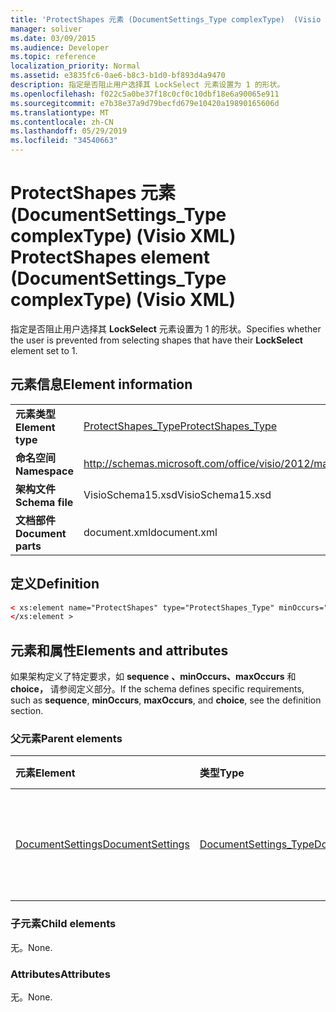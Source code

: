 ```yaml
---
title: 'ProtectShapes 元素 (DocumentSettings_Type complexType)  (Visio XML) '
manager: soliver
ms.date: 03/09/2015
ms.audience: Developer
ms.topic: reference
localization_priority: Normal
ms.assetid: e3835fc6-0ae6-b8c3-b1d0-bf893d4a9470
description: 指定是否阻止用户选择其 LockSelect 元素设置为 1 的形状。
ms.openlocfilehash: f022c5a0be37f18c0cf0c10dbf18e6a90065e911
ms.sourcegitcommit: e7b38e37a9d79becfd679e10420a19890165606d
ms.translationtype: MT
ms.contentlocale: zh-CN
ms.lasthandoff: 05/29/2019
ms.locfileid: "34540663"
---
```

# <a name="protectshapes-element-documentsettings_type-complextype-visio-xml"></a><span data-ttu-id="d54ae-103">ProtectShapes 元素 (DocumentSettings_Type complexType)  (Visio XML) </span><span class="sxs-lookup"><span data-stu-id="d54ae-103">ProtectShapes element (DocumentSettings_Type complexType) (Visio XML)</span></span>

<span data-ttu-id="d54ae-104">指定是否阻止用户选择其 **LockSelect** 元素设置为 1 的形状。</span><span class="sxs-lookup"><span data-stu-id="d54ae-104">Specifies whether the user is prevented from selecting shapes that have their **LockSelect** element set to 1.</span></span> 
  
## <a name="element-information"></a><span data-ttu-id="d54ae-105">元素信息</span><span class="sxs-lookup"><span data-stu-id="d54ae-105">Element information</span></span>

|||
|:-----|:-----|
|<span data-ttu-id="d54ae-106">**元素类型**</span><span class="sxs-lookup"><span data-stu-id="d54ae-106">**Element type**</span></span> <br/> |[<span data-ttu-id="d54ae-107">ProtectShapes_Type</span><span class="sxs-lookup"><span data-stu-id="d54ae-107">ProtectShapes_Type</span></span>](protectshapes_type-complextypevisio-xml.md) <br/> |
|<span data-ttu-id="d54ae-108">**命名空间**</span><span class="sxs-lookup"><span data-stu-id="d54ae-108">**Namespace**</span></span> <br/> |http://schemas.microsoft.com/office/visio/2012/main  <br/> |
|<span data-ttu-id="d54ae-109">**架构文件**</span><span class="sxs-lookup"><span data-stu-id="d54ae-109">**Schema file**</span></span> <br/> |<span data-ttu-id="d54ae-110">VisioSchema15.xsd</span><span class="sxs-lookup"><span data-stu-id="d54ae-110">VisioSchema15.xsd</span></span>  <br/> |
|<span data-ttu-id="d54ae-111">**文档部件**</span><span class="sxs-lookup"><span data-stu-id="d54ae-111">**Document parts**</span></span> <br/> |<span data-ttu-id="d54ae-112">document.xml</span><span class="sxs-lookup"><span data-stu-id="d54ae-112">document.xml</span></span>  <br/> |
   
## <a name="definition"></a><span data-ttu-id="d54ae-113">定义</span><span class="sxs-lookup"><span data-stu-id="d54ae-113">Definition</span></span>

```XML
< xs:element name="ProtectShapes" type="ProtectShapes_Type" minOccurs="0" maxOccurs="1" >
</xs:element >
```

## <a name="elements-and-attributes"></a><span data-ttu-id="d54ae-114">元素和属性</span><span class="sxs-lookup"><span data-stu-id="d54ae-114">Elements and attributes</span></span>

<span data-ttu-id="d54ae-115">如果架构定义了特定要求，如 **sequence** **、minOccurs、maxOccurs** 和 **choice，** 请参阅定义部分。</span><span class="sxs-lookup"><span data-stu-id="d54ae-115">If the schema defines specific requirements, such as **sequence**, **minOccurs**, **maxOccurs**, and **choice**, see the definition section.</span></span> 
  
### <a name="parent-elements"></a><span data-ttu-id="d54ae-116">父元素</span><span class="sxs-lookup"><span data-stu-id="d54ae-116">Parent elements</span></span>

|<span data-ttu-id="d54ae-117">**元素**</span><span class="sxs-lookup"><span data-stu-id="d54ae-117">**Element**</span></span>|<span data-ttu-id="d54ae-118">**类型**</span><span class="sxs-lookup"><span data-stu-id="d54ae-118">**Type**</span></span>|<span data-ttu-id="d54ae-119">**说明**</span><span class="sxs-lookup"><span data-stu-id="d54ae-119">**Description**</span></span>|
|:-----|:-----|:-----|
|[<span data-ttu-id="d54ae-120">DocumentSettings</span><span class="sxs-lookup"><span data-stu-id="d54ae-120">DocumentSettings</span></span>](documentsettings-element-visiodocument_type-complextypevisio-xml.md) <br/> |[<span data-ttu-id="d54ae-121">DocumentSettings_Type</span><span class="sxs-lookup"><span data-stu-id="d54ae-121">DocumentSettings_Type</span></span>](documentsettings_type-complextypevisio-xml.md) <br/> |<span data-ttu-id="d54ae-122">包含指定文档设置的元素。</span><span class="sxs-lookup"><span data-stu-id="d54ae-122">Contains elements that specify document settings.</span></span>  <br/> |
   
### <a name="child-elements"></a><span data-ttu-id="d54ae-123">子元素</span><span class="sxs-lookup"><span data-stu-id="d54ae-123">Child elements</span></span>

<span data-ttu-id="d54ae-124">无。</span><span class="sxs-lookup"><span data-stu-id="d54ae-124">None.</span></span>
  
### <a name="attributes"></a><span data-ttu-id="d54ae-125">Attributes</span><span class="sxs-lookup"><span data-stu-id="d54ae-125">Attributes</span></span>

<span data-ttu-id="d54ae-126">无。</span><span class="sxs-lookup"><span data-stu-id="d54ae-126">None.</span></span>
  

